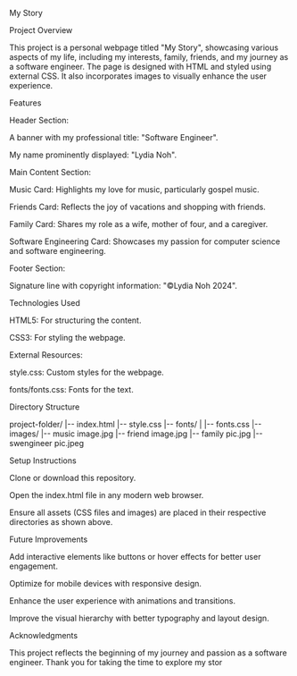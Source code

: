 My Story

Project Overview

This project is a personal webpage titled "My Story", showcasing various aspects of my life, including my interests, family, friends, and my journey as a software engineer. The page is designed with HTML and styled using external CSS. It also incorporates images to visually enhance the user experience.

Features

Header Section:

A banner with my professional title: "Software Engineer".

My name prominently displayed: "Lydia Noh".

Main Content Section:

Music Card: Highlights my love for music, particularly gospel music.

Friends Card: Reflects the joy of vacations and shopping with friends.

Family Card: Shares my role as a wife, mother of four, and a caregiver.

Software Engineering Card: Showcases my passion for computer science and software engineering.

Footer Section:

Signature line with copyright information: "©Lydia Noh 2024".

Technologies Used

HTML5: For structuring the content.

CSS3: For styling the webpage.

External Resources:

style.css: Custom styles for the webpage.

fonts/fonts.css: Fonts for the text.

Directory Structure

project-folder/
|-- index.html
|-- style.css
|-- fonts/
|   |-- fonts.css
|-- images/
    |-- music image.jpg
    |-- friend image.jpg
    |-- family pic.jpg
    |-- swengineer pic.jpeg

Setup Instructions

Clone or download this repository.

Open the index.html file in any modern web browser.

Ensure all assets (CSS files and images) are placed in their respective directories as shown above.

Future Improvements

Add interactive elements like buttons or hover effects for better user engagement.

Optimize for mobile devices with responsive design.

Enhance the user experience with animations and transitions.

Improve the visual hierarchy with better typography and layout design.

Acknowledgments

This project reflects the beginning of my journey and passion as a software engineer. Thank you for taking the time to explore my stor
